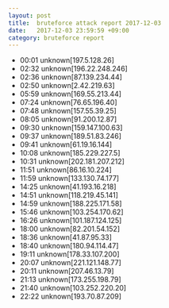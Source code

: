 ```yaml
---
layout: post
title:  bruteforce attack report 2017-12-03
date:   2017-12-03 23:59:59 +09:00
category: bruteforce report
---
```


* 00:01 unknown[197.5.128.26]
* 02:32 unknown[196.22.248.246]
* 02:36 unknown[87.139.234.44]
* 02:50 unknown[2.42.219.63]
* 05:59 unknown[169.55.213.44]
* 07:24 unknown[76.65.196.40]
* 07:48 unknown[157.55.39.25]
* 08:05 unknown[91.200.12.87]
* 09:30 unknown[159.147.100.63]
* 09:37 unknown[189.51.83.246]
* 09:41 unknown[61.19.16.144]
* 10:08 unknown[185.229.227.5]
* 10:31 unknown[202.181.207.212]
* 11:51 unknown[86.16.10.224]
* 11:59 unknown[133.130.74.177]
* 14:25 unknown[41.193.16.218]
* 14:51 unknown[118.219.45.141]
* 14:59 unknown[188.225.171.58]
* 15:46 unknown[103.254.170.62]
* 16:26 unknown[101.187.124.125]
* 18:00 unknown[82.201.54.152]
* 18:36 unknown[41.87.95.33]
* 18:40 unknown[180.94.114.47]
* 19:11 unknown[178.33.107.200]
* 20:07 unknown[221.121.148.77]
* 20:11 unknown[207.46.13.79]
* 21:13 unknown[173.255.198.79]
* 21:40 unknown[103.252.220.20]
* 22:22 unknown[193.70.87.209]

